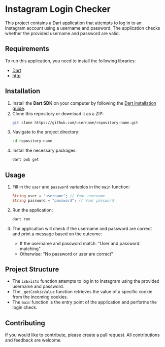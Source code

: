 # Instagram Login Checker

This project contains a Dart application that attempts to log in to an Instagram account using a username and password. The application checks whether the provided username and password are valid.

## Requirements

To run this application, you need to install the following libraries:

- [Dart](https://dart.dev/get-dart)
- [http](https://pub.dev/packages/http)

## Installation

1. Install the **Dart SDK** on your computer by following the [Dart installation guide](https://dart.dev/get-dart).
2. Clone this repository or download it as a ZIP:
   ```bash
   git clone https://github.com/username/repository-name.git
   ```
3. Navigate to the project directory:
   ```bash
   cd repository-name
   ```
4. Install the necessary packages:
   ```bash
   dart pub get
   ```

## Usage

1. Fill in the `user` and `password` variables in the `main` function:
   ```dart
   String user = "username"; // Your username
   String password = "password"; // Your password
   ```
2. Run the application:
   ```bash
   dart run
   ```

3. The application will check if the username and password are correct and print a message based on the outcome:
   - If the username and password match: "User and password matching"
   - Otherwise: "No password or user are correct"

## Project Structure

- The `isExists` function attempts to log in to Instagram using the provided username and password.
- The `_getCookieValue` function retrieves the value of a specific cookie from the incoming cookies.
- The `main` function is the entry point of the application and performs the login check.

## Contributing

If you would like to contribute, please create a pull request. All contributions and feedback are welcome.

